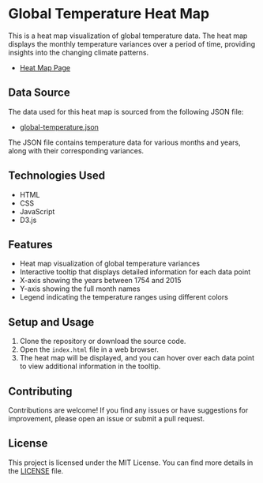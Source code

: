 # Global Temperature Heat Map

This is a heat map visualization of global temperature data. The heat map displays the monthly temperature variances over a period of time, providing insights into the changing climate patterns.

- [Heat Map Page](https://hasanhuseyinmutlu.github.io/D3HeatMap/)

## Data Source

The data used for this heat map is sourced from the following JSON file:

- [global-temperature.json](https://raw.githubusercontent.com/freeCodeCamp/ProjectReferenceData/master/global-temperature.json)

The JSON file contains temperature data for various months and years, along with their corresponding variances.

## Technologies Used

- HTML
- CSS
- JavaScript
- D3.js

## Features

- Heat map visualization of global temperature variances
- Interactive tooltip that displays detailed information for each data point
- X-axis showing the years between 1754 and 2015
- Y-axis showing the full month names
- Legend indicating the temperature ranges using different colors

## Setup and Usage

1. Clone the repository or download the source code.
2. Open the `index.html` file in a web browser.
3. The heat map will be displayed, and you can hover over each data point to view additional information in the tooltip.

## Contributing

Contributions are welcome! If you find any issues or have suggestions for improvement, please open an issue or submit a pull request.

## License

This project is licensed under the MIT License. You can find more details in the [LICENSE](LICENSE) file.

